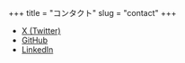 +++
title = "コンタクト"
slug = "contact"
+++

- [X (Twitter)](https://x.com/openjny)
- [GitHub](https://github.com/openjny)
- [LinkedIn](https://www.linkedin.com/in/ja-junya-yamaguchi/)
